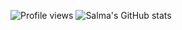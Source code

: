 ![Profile views](https://komarev.com/ghpvc/?username=iam-salma&color=blue)
![Salma's GitHub stats](https://github-readme-stats.vercel.app/api?username=iam-salma&show_icons=true&theme=radical)
